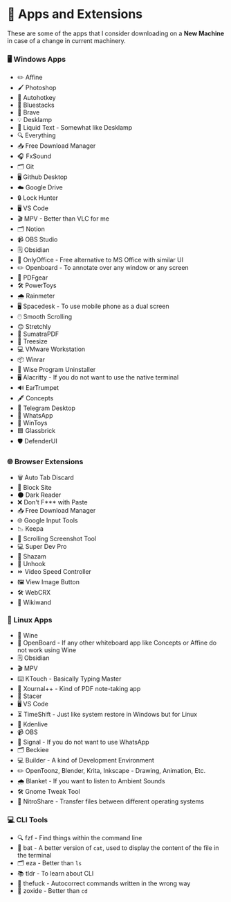 # 📱 Apps and Extensions

These are some of the apps that I consider downloading on a **New Machine** in case of a change in current machinery.

### 🖥️ Windows Apps

- ✏️ Affine
- 🖌️ Photoshop
- 🔄 Autohotkey
- 📱 Bluestacks
- 🦁 Brave
- 💡 Desklamp
- 📝 Liquid Text - Somewhat like Desklamp
- 🔍 Everything
- 📥 Free Download Manager
- 🎧 FxSound
- 🗂️ Git
- 🖥️ Github Desktop
- ☁️ Google Drive
- 🔒 Lock Hunter
- 🖥️ VS Code
- 🎬 MPV - Better than VLC for me
- 🗂️ Notion
- 📹 OBS Studio
- 🗒️ Obsidian
- 📝 OnlyOffice - Free alternative to MS Office with similar UI
- ✏️ Openboard - To annotate over any window or any screen
- 📄 PDFgear
- 🛠️ PowerToys
- 🌧️ Rainmeter
- 🖥️ Spacedesk - To use mobile phone as a dual screen
- 🖱️ Smooth Scrolling
- 😊 Stretchly
- 📑 SumatraPDF
- 🌳 Treesize
- 💻 VMware Workstation
- 📦 Winrar
- 🧹 Wise Program Uninstaller
- 🖥️ Alacritty - If you do not want to use the native terminal
- 🔊 EarTrumpet
- 🖋️ Concepts
- 💬 Telegram Desktop
- 💬 WhatsApp
- 🔧 WinToys
- 🟦 Glassbrick
- 🛡️ DefenderUI

### 🌐 Browser Extensions

- 🗑️ Auto Tab Discard
- 🚫 Block Site
- 🌑 Dark Reader
- ❌ Don't F\*\*\* with Paste
- 📥 Free Download Manager
- 🌐 Google Input Tools
- 📉 Keepa
- 📸 Scrolling Screenshot Tool
- 💻 Super Dev Pro
- 🎵 Shazam
- 🔗 Unhook
- ⏩ Video Speed Controller
- 🖼️ View Image Button
- 🛠️ WebCRX
- 📰 Wikiwand

### 🐧 Linux Apps

- 🍷 Wine
- 📝 OpenBoard - If any other whiteboard app like Concepts or Affine do not work using Wine
- 🗒️ Obsidian
- 🎬 MPV
- ⌨️ KTouch - Basically Typing Master
- 📝 Xournal++ - Kind of PDF note-taking app
- 🚀 Stacer
- 🖥️ VS Code
- ⏳ TimeShift - Just like system restore in Windows but for Linux
- 🎥 Kdenlive
- 📹 OBS
- 📱 Signal - If you do not want to use WhatsApp
- 🗂️ Beckiee
- 💻 Builder - A kind of Development Environment
- ✏️ OpenToonz, Blender, Krita, Inkscape - Drawing, Animation, Etc.
- 🌧️ Blanket - If you want to listen to Ambient Sounds
- 🛠️ Gnome Tweak Tool
- 🔄 NitroShare - Transfer files between different operating systems

### 💻 CLI Tools

- 🔍 fzf - Find things within the command line
- 📄 bat - A better version of `cat`, used to display the content of the file in the terminal
- 🗂️ eza - Better than `ls`
- 📚 tldr - To learn about CLI
- 🤦 thefuck - Autocorrect commands written in the wrong way
- 📂 zoxide - Better than `cd`
